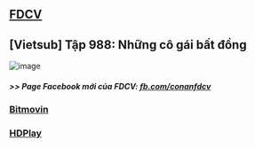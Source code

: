 ## [FDCV](https://admin1509.github.io/fdcvteam.blogspot.com/)
## [Vietsub] Tập 988: Những cô gái bất đồng
![image](https://user-images.githubusercontent.com/75318518/146676619-cbbd3bfa-28dc-4e2c-9c59-dbdccf53443d.png)

##### >> Page Facebook mới của FDCV: [fb.com/conanfdcv](https://fb.com/conanfdcv)
### [Bitmovin](https://bitmovin.com/demos/stream-test?format=hls&manifest=https://raw.githubusercontent.com/admin1509/admin1509/main/fdcvteam.blogspot.com/2020/11/vietsub-tap-988-nhung-co-gai-bat-ong.html)
### [HDPlay](https://hdplay.se/?HLSP2P=https://raw.githubusercontent.com/admin1509/admin1509/main/fdcvteam.blogspot.com/2020/11/vietsub-tap-988-nhung-co-gai-bat-ong.html/index.m3u8)
